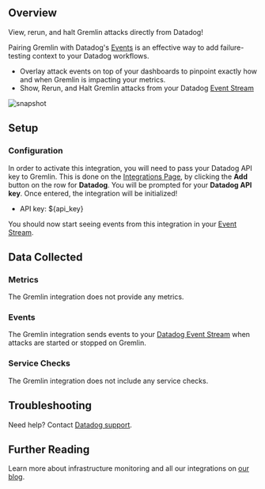 ## Overview

View, rerun, and halt Gremlin attacks directly from Datadog!

Pairing Gremlin with Datadog's [Events][1] is an effective way to add failure-testing context to your Datadog workflows.

* Overlay attack events on top of your dashboards to pinpoint exactly how and when Gremlin is impacting your metrics.
* Show, Rerun, and Halt Gremlin attacks from your Datadog [Event Stream][2]

![snapshot][3]

## Setup

### Configuration

In order to activate this integration, you will need to pass your Datadog API key to Gremlin. This is done on the [Integrations Page][4], by clicking the **Add** button on the row for **Datadog**. You will be prompted for your **Datadog API key**. Once entered, the integration will be initialized!

* API key: <span class="hidden-api-key">${api_key}</span>

You should now start seeing events from this integration in your [Event Stream][2].

## Data Collected

### Metrics

The Gremlin integration does not provide any metrics.

### Events

The Gremlin integration sends events to your [Datadog Event Stream][4] when attacks are started or stopped on Gremlin.

### Service Checks

The Gremlin integration does not include any service checks.

## Troubleshooting

Need help? Contact [Datadog support][5].

## Further Reading

Learn more about infrastructure monitoring and all our integrations on [our blog][6].

[1]: https://docs.datadoghq.com/getting_started/#events
[2]: https://app.datadoghq.com/event/stream
[3]: https://raw.githubusercontent.com/DataDog/integrations-extras/master/gremlin/images/events-overlay.png
[4]: https://app.gremlin.com/settings/integrations
[5]: http://docs.datadoghq.com/help/
[6]: https://www.datadoghq.com/blog/
